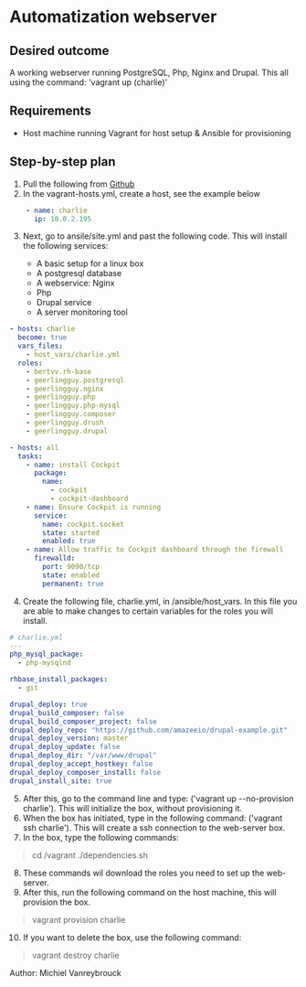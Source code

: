 # Automatization webserver

## Desired outcome

A working webserver running PostgreSQL, Php, Nginx and Drupal. This all using the command: 'vagrant up (charlie)'

## Requirements

- Host machine running Vagrant for host setup & Ansible for provisioning

## Step-by-step plan

1. Pull the following from [Github](https://github.com/bertvv/ansible-skeleton.git)
2. In the vagrant-hosts.yml, create a host, see the example below

```Yaml
    - name: charlie
      ip: 10.0.2.195
```

3. Next, go to ansile/site.yml and past the following code. This will install the following services:

    - A basic setup for a linux box
    - A postgresql database
    - A webservice: Nginx
    - Php
    - Drupal service
    - A server monitoring tool

```yaml
- hosts: charlie
  become: true
  vars_files:
    - host_vars/charlie.yml
  roles:
    - bertvv.rh-base
    - geerlingguy.postgresql
    - geerlingguy.nginx
    - geerlingguy.php
    - geerlingguy.php-mysql
    - geerlingguy.composer
    - geerlingguy.drush
    - geerlingguy.drupal

- hosts: all
  tasks:
    - name: install Cockpit
      package:
        name:
          - cockpit
          - cockpit-dashboard
    - name: Ensure Cockpit is running
      service:
        name: cockpit.socket
        state: started
        enabled: true
    - name: Allow traffic to Cockpit dashboard through the firewall
      firewalld:
        port: 9090/tcp
        state: enabled
        permanent: true
```

4. Create the following file, charlie.yml, in /ansible/host_vars. In this file you are able to make changes to certain variables for the roles you will install.

```yaml
# charlie.yml
---
php_mysql_package:
  - php-mysqlnd

rhbase_install_packages:
  - git

drupal_deploy: true
drupal_build_composer: false
drupal_build_composer_project: false
drupal_deploy_repo: "https://github.com/amazeeio/drupal-example.git"
drupal_deploy_version: master
drupal_deploy_update: false
drupal_deploy_dir: "/var/www/drupal"
drupal_deploy_accept_hostkey: false
drupal_deploy_composer_install: false
drupal_install_site: true
```

5. After this, go to the command line and type: ('vagrant up --no-provision charlie'). This will initialize the box, without provisioning it.
6. When the box has initiated, type in the following command: ('vagrant ssh charlie'). This will create a ssh connection to the web-server box.
7. In the box, type the following commands:

> cd /vagrant
> ./dependencies.sh

8. These commands wil download the roles you need to set up the web-server.
9. After this, run the following command on the host machine, this will provision the box.

> vagrant provision charlie

10. If you want to delete the box, use the following command:

> vagrant destroy charlie

Author: Michiel Vanreybrouck